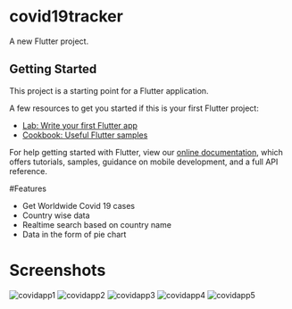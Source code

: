 # covid19tracker

A new Flutter project.

## Getting Started

This project is a starting point for a Flutter application.

A few resources to get you started if this is your first Flutter project:

- [Lab: Write your first Flutter app](https://flutter.dev/docs/get-started/codelab)
- [Cookbook: Useful Flutter samples](https://flutter.dev/docs/cookbook)

For help getting started with Flutter, view our
[online documentation](https://flutter.dev/docs), which offers tutorials,
samples, guidance on mobile development, and a full API reference.

#Features

- Get Worldwide Covid 19 cases
- Country wise data
- Realtime search based on country name
- Data in the form of pie chart

# Screenshots

![covidapp1](https://user-images.githubusercontent.com/51479606/92599759-4e581d80-f2c8-11ea-95c2-2bb6eaa04976.jpg)
![covidapp2](https://user-images.githubusercontent.com/51479606/92599773-51eba480-f2c8-11ea-96c6-2d76ff9b0322.jpg)
![covidapp3](https://user-images.githubusercontent.com/51479606/92599786-5617c200-f2c8-11ea-9e9f-db67f60bc36e.jpg)
![covidapp4](https://user-images.githubusercontent.com/51479606/92599794-59ab4900-f2c8-11ea-8a3b-8b13235395ac.jpg)
![covidapp5](https://user-images.githubusercontent.com/51479606/92599805-5d3ed000-f2c8-11ea-96d6-63da5a78749b.jpg)












